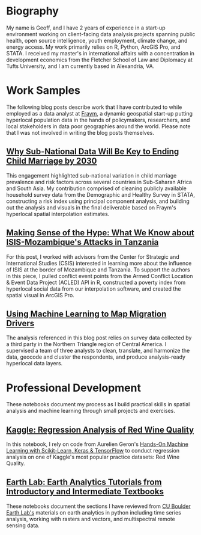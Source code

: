 # Biography
My name is Geoff, and I have 2 years of experience in a start-up environment working on client-facing data analysis projects spanning public health, open source intelligence, youth employment, climate change, and energy access. My work primarily relies on R, Python, ArcGIS Pro, and STATA. I received my master's in international affairs with a concentration in development economics from the Fletcher School of Law and Diplomacy at Tufts University, and I am currently based in Alexandria, VA. 

# Work Samples
The following blog posts describe work that I have contributed to while employed as a data analyst at [Fraym](https://fraym.io/), a dynamic geospatial start-up putting hyperlocal population data in the hands of policymakers, researchers, and local stakeholders in data poor geographies around the world. Please note that I was not involved in writing the blog posts themselves. 

## [Why Sub-National Data Will Be Key to Ending Child Marriage by 2030](https://fraym.io/blog/unicef-report-end-child-marriage/)
This engagement highlighted sub-national variation in child marriage prevalence and risk factors across several countries in Sub-Saharan Africa and South Asia. My contribution comprised of cleaning publicly available household survey data from the Demographic and Healthy Survey in STATA, constructing a risk index using principal component analysis, and building out the analysis and visuals in the final deliverable based on Fraym's hyperlocal spatial interpolation estimates. 

## [Making Sense of the Hype: What We Know about ISIS-Mozambique's Attacks in Tanzania](https://fraym.io/blog/isis-mozambique-tanzania/)
For this post, I worked with advisors from the Center for Strategic and International Studies (CSIS) interested in learning more about the influence of ISIS at the border of Mozambique and Tanzania. To support the authors in this piece, I pulled conflict event points from the Armed Conflict Location & Event Data Project (ACLED) API in R, constructed a poverty index from hyperlocal social data from our interpolation software, and created the spatial visual in ArcGIS Pro. 

## [Using Machine Learning to Map Migration Drivers](https://fraym.io/blog/using-machine-learning-to-map-migration-drivers/)
The analysis referenced in this blog post relies on survey data collected by a third party in the Northern Triangle region of Central America. I supervised a team of three analysts to clean, translate, and harmonize the data, geocode and cluster the respondents, and produce analysis-ready hyperlocal data layers. 

# Professional Development
These notebooks document my process as I build practical skills in spatial analysis and machine learning through small projects and exercises. 

## [Kaggle: Regression Analysis of Red Wine Quality](https://www.kaggle.com/code/geofftam/red-wine-quality-regression)
In this notebook, I rely on code from Aurelien Geron's [Hands-On Machine Learning with Scikit-Learn, Keras & TensorFlow](https://www.oreilly.com/library/view/hands-on-machine-learning/9781492032632/) to conduct regression analysis on one of Kaggle's most popular practice datasets: Red Wine Quality. 

## [Earth Lab: Earth Analytics Tutorials from Introductory and Intermediate Textbooks](https://github.com/geofftam/earth-analytics-tutorials)
These notebooks document the sections I have reviewed from [CU Boulder Earth Lab's](https://www.earthdatascience.org/courses/) materials on earth analytics in python including time series analysis, working with rasters and vectors, and multispectral remote sensing data. 
